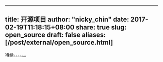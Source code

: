 
---
title: 开源项目 
author: "nicky_chin"
date: 2017-02-19T11:18:15+08:00
share: true
slug: open_source
draft: false
aliases: [/post/external/open_source.html]
---

待续。。。。。。
